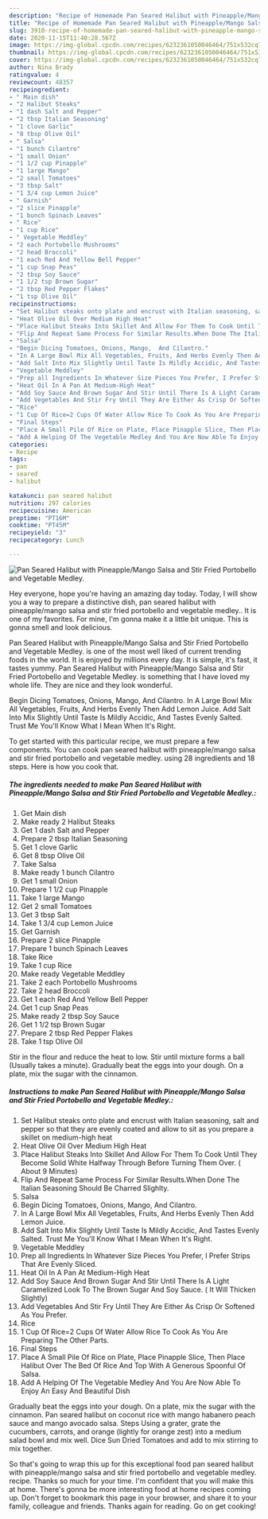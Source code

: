 ```yaml
---
description: "Recipe of Homemade Pan Seared Halibut with Pineapple/Mango Salsa and Stir Fried Portobello and Vegetable Medley."
title: "Recipe of Homemade Pan Seared Halibut with Pineapple/Mango Salsa and Stir Fried Portobello and Vegetable Medley."
slug: 3910-recipe-of-homemade-pan-seared-halibut-with-pineapple-mango-salsa-and-stir-fried-portobello-and-vegetable-medley
date: 2020-11-15T11:40:28.567Z
image: https://img-global.cpcdn.com/recipes/6232361050046464/751x532cq70/pan-seared-halibut-with-pineapplemango-salsa-and-stir-fried-portobello-and-vegetable-medley-recipe-main-photo.jpg
thumbnail: https://img-global.cpcdn.com/recipes/6232361050046464/751x532cq70/pan-seared-halibut-with-pineapplemango-salsa-and-stir-fried-portobello-and-vegetable-medley-recipe-main-photo.jpg
cover: https://img-global.cpcdn.com/recipes/6232361050046464/751x532cq70/pan-seared-halibut-with-pineapplemango-salsa-and-stir-fried-portobello-and-vegetable-medley-recipe-main-photo.jpg
author: Nina Brady
ratingvalue: 4
reviewcount: 48357
recipeingredient:
- " Main dish"
- "2 Halibut Steaks"
- "1 dash Salt and Pepper"
- "2 tbsp Italian Seasoning"
- "1 clove Garlic"
- "8 tbsp Olive Oil"
- " Salsa"
- "1 bunch Cilantro"
- "1 small Onion"
- "1 1/2 cup Pinapple"
- "1 large Mango"
- "2 small Tomatoes"
- "3 tbsp Salt"
- "1 3/4 cup Lemon Juice"
- " Garnish"
- "2 slice Pinapple"
- "1 bunch Spinach Leaves"
- " Rice"
- "1 cup Rice"
- " Vegetable Meddley"
- "2 each Portobello Mushrooms"
- "2 head Broccoli"
- "1 each Red And Yellow Bell Pepper"
- "1 cup Snap Peas"
- "2 tbsp Soy Sauce"
- "1 1/2 tsp Brown Sugar"
- "2 tbsp Red Pepper Flakes"
- "1 tsp Olive Oil"
recipeinstructions:
- "Set Halibut steaks onto plate and encrust with Italian seasoning, salt and pepper so that they are evenly coated and allow to sit as you prepare a skillet on medium-high heat"
- "Heat Olive Oil Over Medium High Heat"
- "Place Halibut Steaks Into Skillet And Allow For Them To Cook Until They Become Solid White Halfway Through Before Turning Them Over. ( About 9 Minutes)"
- "Flip And Repeat Same Process For Similar Results.When Done The Italian Seasoning Should Be Charred Slighlty."
- "Salsa"
- "Begin Dicing Tomatoes, Onions, Mango,  And Cilantro."
- "In A Large Bowl Mix All Vegetables, Fruits, And Herbs Evenly Then Add Lemon Juice."
- "Add Salt Into Mix Slightly Until Taste Is Mildly Accidic, And Tastes Evenly Salted.  Trust Me You&#39;ll Know What I Mean When It&#39;s Right."
- "Vegetable Meddley"
- "Prep all Ingredients In Whatever Size Pieces You Prefer, I Prefer Strips That Are Evenly Sliced."
- "Heat Oil In A Pan At Medium-High Heat"
- "Add Soy Sauce And Brown Sugar And Stir Until There Is A Light Caramelized Look To The Brown Sugar And Soy Sauce. ( It Will Thicken Slightly)"
- "Add Vegetables And Stir Fry Until They Are Either As Crisp Or Softened As You Prefer."
- "Rice"
- "1 Cup Of Rice=2 Cups Of Water Allow Rice To Cook As You Are Preparing The Other Parts."
- "Final Steps"
- "Place A Small Pile Of Rice on Plate, Place Pinapple Slice, Then Place Halibut Over The Bed Of Rice And Top With A Generous Spoonful Of Salsa."
- "Add A Helping Of The Vegetable Medley And You Are Now Able To Enjoy An Easy And Beautiful Dish"
categories:
- Recipe
tags:
- pan
- seared
- halibut

katakunci: pan seared halibut 
nutrition: 297 calories
recipecuisine: American
preptime: "PT16M"
cooktime: "PT45M"
recipeyield: "3"
recipecategory: Lunch

---
```



![Pan Seared Halibut with Pineapple/Mango Salsa and Stir Fried Portobello and Vegetable Medley.](https://img-global.cpcdn.com/recipes/6232361050046464/751x532cq70/pan-seared-halibut-with-pineapplemango-salsa-and-stir-fried-portobello-and-vegetable-medley-recipe-main-photo.jpg)

Hey everyone, hope you're having an amazing day today. Today, I will show you a way to prepare a distinctive dish, pan seared halibut with pineapple/mango salsa and stir fried portobello and vegetable medley.. It is one of my favorites. For mine, I'm gonna make it a little bit unique. This is gonna smell and look delicious.

Pan Seared Halibut with Pineapple/Mango Salsa and Stir Fried Portobello and Vegetable Medley. is one of the most well liked of current trending foods in the world. It is enjoyed by millions every day. It is simple, it's fast, it tastes yummy. Pan Seared Halibut with Pineapple/Mango Salsa and Stir Fried Portobello and Vegetable Medley. is something that I have loved my whole life. They are nice and they look wonderful.

Begin Dicing Tomatoes, Onions, Mango, And Cilantro. In A Large Bowl Mix All Vegetables, Fruits, And Herbs Evenly Then Add Lemon Juice. Add Salt Into Mix Slightly Until Taste Is Mildly Accidic, And Tastes Evenly Salted. Trust Me You&#39;ll Know What I Mean When It&#39;s Right.


To get started with this particular recipe, we must prepare a few components. You can cook pan seared halibut with pineapple/mango salsa and stir fried portobello and vegetable medley. using 28 ingredients and 18 steps. Here is how you cook that.

<!--inarticleads1-->

##### The ingredients needed to make Pan Seared Halibut with Pineapple/Mango Salsa and Stir Fried Portobello and Vegetable Medley.:

1. Get  Main dish
1. Make ready 2 Halibut Steaks
1. Get 1 dash Salt and Pepper
1. Prepare 2 tbsp Italian Seasoning
1. Get 1 clove Garlic
1. Get 8 tbsp Olive Oil
1. Take  Salsa
1. Make ready 1 bunch Cilantro
1. Get 1 small Onion
1. Prepare 1 1/2 cup Pinapple
1. Take 1 large Mango
1. Get 2 small Tomatoes
1. Get 3 tbsp Salt
1. Take 1 3/4 cup Lemon Juice
1. Get  Garnish
1. Prepare 2 slice Pinapple
1. Prepare 1 bunch Spinach Leaves
1. Take  Rice
1. Take 1 cup Rice
1. Make ready  Vegetable Meddley
1. Take 2 each Portobello Mushrooms
1. Take 2 head Broccoli
1. Get 1 each Red And Yellow Bell Pepper
1. Get 1 cup Snap Peas
1. Make ready 2 tbsp Soy Sauce
1. Get 1 1/2 tsp Brown Sugar
1. Prepare 2 tbsp Red Pepper Flakes
1. Take 1 tsp Olive Oil


Stir in the flour and reduce the heat to low. Stir until mixture forms a ball (Usually takes a minute). Gradually beat the eggs into your dough. On a plate, mix the sugar with the cinnamon. 

<!--inarticleads2-->

##### Instructions to make Pan Seared Halibut with Pineapple/Mango Salsa and Stir Fried Portobello and Vegetable Medley.:

1. Set Halibut steaks onto plate and encrust with Italian seasoning, salt and pepper so that they are evenly coated and allow to sit as you prepare a skillet on medium-high heat
1. Heat Olive Oil Over Medium High Heat
1. Place Halibut Steaks Into Skillet And Allow For Them To Cook Until They Become Solid White Halfway Through Before Turning Them Over. ( About 9 Minutes)
1. Flip And Repeat Same Process For Similar Results.When Done The Italian Seasoning Should Be Charred Slighlty.
1. Salsa
1. Begin Dicing Tomatoes, Onions, Mango,  And Cilantro.
1. In A Large Bowl Mix All Vegetables, Fruits, And Herbs Evenly Then Add Lemon Juice.
1. Add Salt Into Mix Slightly Until Taste Is Mildly Accidic, And Tastes Evenly Salted.  Trust Me You&#39;ll Know What I Mean When It&#39;s Right.
1. Vegetable Meddley
1. Prep all Ingredients In Whatever Size Pieces You Prefer, I Prefer Strips That Are Evenly Sliced.
1. Heat Oil In A Pan At Medium-High Heat
1. Add Soy Sauce And Brown Sugar And Stir Until There Is A Light Caramelized Look To The Brown Sugar And Soy Sauce. ( It Will Thicken Slightly)
1. Add Vegetables And Stir Fry Until They Are Either As Crisp Or Softened As You Prefer.
1. Rice
1. 1 Cup Of Rice=2 Cups Of Water Allow Rice To Cook As You Are Preparing The Other Parts.
1. Final Steps
1. Place A Small Pile Of Rice on Plate, Place Pinapple Slice, Then Place Halibut Over The Bed Of Rice And Top With A Generous Spoonful Of Salsa.
1. Add A Helping Of The Vegetable Medley And You Are Now Able To Enjoy An Easy And Beautiful Dish


Gradually beat the eggs into your dough. On a plate, mix the sugar with the cinnamon. Pan seared halibut on coconut rice with mango habanero peach sauce and mango avocado salsa. Steps Using a grater, grate the cucumbers, carrots, and orange (lightly for orange zest) into a medium salad bowl and mix well. Dice Sun Dried Tomatoes and add to mix stirring to mix together. 

So that's going to wrap this up for this exceptional food pan seared halibut with pineapple/mango salsa and stir fried portobello and vegetable medley. recipe. Thanks so much for your time. I'm confident that you will make this at home. There's gonna be more interesting food at home recipes coming up. Don't forget to bookmark this page in your browser, and share it to your family, colleague and friends. Thanks again for reading. Go on get cooking!
